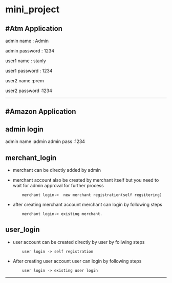 # mini_project

#Atm Application
--

admin name     : Admin


admin password : 1234


user1 name     : stanly


user1 password : 1234


user2 name     :prem


user2 password :1234
______________________________________________________________________________________________________________________________________________________________________________

#Amazon Application
--


admin login
--
  
  admin name :admin
  admin pass :1234
 
merchant_login
--
  * merchant can be directly added by admin
  
  
  * merchant account also be created by merchant itself but you need to wait for admin approval for further process


            merchant login->  new merchant registration(self regsitering)
            
            
  * after creating merchant account merchant can login by following steps


            merchant login-> existing merchant.

user_login
--
  * user account can be created directly by user by follwing steps
            
            
            user login -> self registration
            
            
  * After creating user account user can login by following steps
            
            
            user login -> existing user login 
            
______________________________________________________________________________________________________________________________________________________________________________
  
 
 
